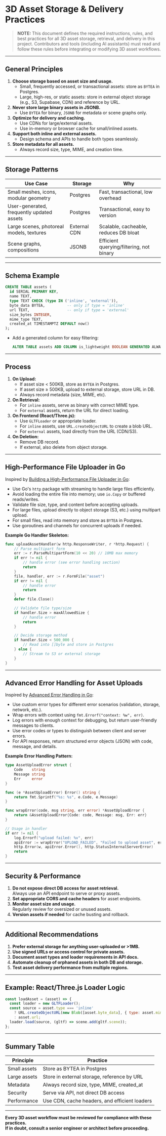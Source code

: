 # 3D Asset Storage & Delivery Practices

> **NOTE:** This document defines the required instructions, rules, and best practices for all 3D asset storage, retrieval, and delivery in this project. Contributors and tools (including AI assistants) must read and follow these rules before integrating or modifying 3D asset workflows.

---

## General Principles

1. **Choose storage based on asset size and usage.**  
   - Small, frequently accessed, or transactional assets: store as `BYTEA` in Postgres.
   - Large, high-res, or static assets: store in external object storage (e.g., S3, Supabase, CDN) and reference by URL.
2. **Never store large binary assets in JSONB.**  
   - Use `BYTEA` for binary, `JSONB` for metadata or scene graphs only.
3. **Optimize for delivery and caching.**  
   - Use CDNs for large/external assets.
   - Use in-memory or browser cache for small/inlined assets.
4. **Support both inline and external assets.**  
   - Design schema and APIs to handle both types seamlessly.
5. **Store metadata for all assets.**  
   - Always record size, type, MIME, and creation time.

---

## Storage Patterns

| Use Case                                 | Storage      | Why                                      |
|-------------------------------------------|--------------|-------------------------------------------|
| Small meshes, icons, modular geometry     | Postgres     | Fast, transactional, low overhead         |
| User-generated, frequently updated assets | Postgres     | Transactional, easy to version            |
| Large scenes, photoreal models, textures  | External CDN | Scalable, cacheable, reduces DB bloat     |
| Scene graphs, compositions                | JSONB        | Efficient querying/filtering, not binary  |

---

## Schema Example

```sql
CREATE TABLE assets (
  id SERIAL PRIMARY KEY,
  name TEXT,
  type TEXT CHECK (type IN ('inline', 'external')),
  byte_data BYTEA,          -- only if type = 'inline'
  url TEXT,                 -- only if type = 'external'
  size_bytes INTEGER,
  mime_type TEXT,
  created_at TIMESTAMPTZ DEFAULT now()
);
```

- Add a generated column for easy filtering:
  ```sql
  ALTER TABLE assets ADD COLUMN is_lightweight BOOLEAN GENERATED ALWAYS AS (size_bytes < 500000) STORED;
  ```

---

## Process

1. **On Upload:**
   - If asset size < 500KB, store as `BYTEA` in Postgres.
   - If asset size ≥ 500KB, upload to external storage, store URL in DB.
   - Always record metadata (size, MIME, etc).
2. **On Retrieval:**
   - For `inline` assets, serve as binary with correct MIME type.
   - For `external` assets, return the URL for direct loading.
3. **On Frontend (React/Three.js):**
   - Use `GLTFLoader` or appropriate loader.
   - For `inline` assets, use `URL.createObjectURL` to create a blob URL.
   - For `external` assets, load directly from the URL (CDN/S3).
4. **On Deletion:**
   - Remove DB record.
   - If external, also delete from object storage.

---

## High-Performance File Uploader in Go

Inspired by [Building a High-Performance File Uploader in Go](https://medium.com/@souravchoudhary0306/building-a-high-performance-file-uploader-in-go-e812076d598c):

- Use Go's `http` package with streaming to handle large files efficiently.
- Avoid loading the entire file into memory; use `io.Copy` or buffered reads/writes.
- Validate file size, type, and content before accepting uploads.
- For large files, upload directly to object storage (S3, etc.) using multipart upload.
- For small files, read into memory and store as `BYTEA` in Postgres.
- Use goroutines and channels for concurrent uploads if needed.

**Example Go Handler Skeleton:**

```go
func uploadAssetHandler(w http.ResponseWriter, r *http.Request) {
    // Parse multipart form
    err := r.ParseMultipartForm(10 << 20) // 10MB max memory
    if err != nil {
        // handle error (see error handling section)
        return
    }
    file, handler, err := r.FormFile("asset")
    if err != nil {
        // handle error
        return
    }
    defer file.Close()

    // Validate file type/size
    if handler.Size > maxAllowedSize {
        // handle error
        return
    }

    // Decide storage method
    if handler.Size < 500_000 {
        // Read into []byte and store in Postgres
    } else {
        // Stream to S3 or external storage
    }
}
```

---

## Advanced Error Handling for Asset Uploads

Inspired by [Advanced Error Handling in Go](https://medium.com/@UsamahJ/advanced-error-handling-in-go-9ab6aeca08ee):

- Use custom error types for different error scenarios (validation, storage, network, etc.).
- Wrap errors with context using `fmt.Errorf("context: %w", err)`.
- Log errors with enough context for debugging, but return user-friendly messages to clients.
- Use error codes or types to distinguish between client and server errors.
- For API responses, return structured error objects (JSON) with code, message, and details.

**Example Error Handling Pattern:**

```go
type AssetUploadError struct {
    Code    string
    Message string
    Err     error
}

func (e *AssetUploadError) Error() string {
    return fmt.Sprintf("%s: %s", e.Code, e.Message)
}

func wrapError(code, msg string, err error) *AssetUploadError {
    return &AssetUploadError{Code: code, Message: msg, Err: err}
}

// Usage in handler
if err != nil {
    log.Errorf("upload failed: %v", err)
    apiError := wrapError("UPLOAD_FAILED", "Failed to upload asset", err)
    http.Error(w, apiError.Error(), http.StatusInternalServerError)
    return
}
```

---

## Security & Performance

1. **Do not expose direct DB access for asset retrieval.**  
   Always use an API endpoint to serve or proxy assets.
2. **Set appropriate CORS and cache headers** for asset endpoints.
3. **Monitor asset size and usage.**  
   Regularly review for oversized or unused assets.
4. **Version assets if needed** for cache busting and rollback.

---

## Additional Recommendations

1. **Prefer external storage for anything user-uploaded or >1MB.**
2. **Use signed URLs or access control for private assets.**
3. **Document asset types and loader requirements in API docs.**
4. **Automate cleanup of orphaned assets in both DB and storage.**
5. **Test asset delivery performance from multiple regions.**

---

## Example: React/Three.js Loader Logic

```js
const loadAsset = (asset) => {
  const loader = new GLTFLoader();
  const source = asset.type === 'inline'
    ? URL.createObjectURL(new Blob([asset.byte_data], { type: asset.mime_type }))
    : asset.url;
  loader.load(source, (gltf) => scene.add(gltf.scene));
};
```

---

## Summary Table

| Principle                | Practice                                      |
|--------------------------|-----------------------------------------------|
| Small assets             | Store as BYTEA in Postgres                    |
| Large assets             | Store in external storage, reference by URL   |
| Metadata                 | Always record size, type, MIME, created_at    |
| Security                 | Serve via API, not direct DB access           |
| Performance              | Use CDN, cache headers, and efficient loaders |

---

**Every 3D asset workflow must be reviewed for compliance with these practices.  
If in doubt, consult a senior engineer or architect before proceeding.**
